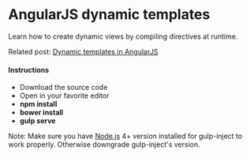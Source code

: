 <h1>AngularJS dynamic templates</h1>

Learn how to create dynamic views by compiling directives at runtime. 

Related post: <a href="http://wp.me/p3mRWu-16D" target="_blank">Dynamic templates in AngularJS</a>

<h4>Instructions</h4>
<ul>
<li>Download the source code</li>
<li>Open in your favorite editor</li>
<li><b>npm install</b></li>
<li><b>bower install</b></li>
<li><b>gulp serve</b></li>
</ul>
Note: Make sure you have <a href="https://nodejs.org/" target="_blank">Node.js</a> 4+ version installed for gulp-inject to work properly. Otherwise downgrade gulp-inject's version. 
<a href="http://wp.me/p3mRWu-16D" target="_blank" alt="">
<img src="https://chsakell.files.wordpress.com/2016/04/angularjs-dynamic-templates-03.png" alt="">
</a>
